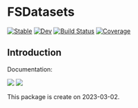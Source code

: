 # FSDatasets

[![Stable](https://img.shields.io/badge/docs-stable-blue.svg)](https://okatsn.github.io/FSDatasets.jl/stable/)
[![Dev](https://img.shields.io/badge/docs-dev-blue.svg)](https://okatsn.github.io/FSDatasets.jl/dev/)
[![Build Status](https://github.com/okatsn/FSDatasets.jl/actions/workflows/CI.yml/badge.svg?branch=main)](https://github.com/okatsn/FSDatasets.jl/actions/workflows/CI.yml?query=branch%3Amain)
[![Coverage](https://codecov.io/gh/okatsn/FSDatasets.jl/branch/main/graph/badge.svg)](https://codecov.io/gh/okatsn/FSDatasets.jl)

<!-- Don't have any of your custom contents above; they won't occur if there is no citation. -->

## Introduction

Documentation:

[![](https://img.shields.io/badge/docs-stable-blue.svg)](https://okatsn.github.io/FSDatasets.jl/stable)
[![](https://img.shields.io/badge/docs-dev-blue.svg)](https://okatsn.github.io/FSDatasets.jl/dev)

This package is create on 2023-03-02.
